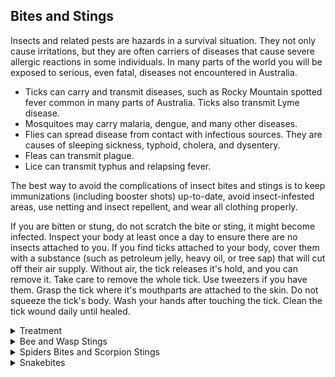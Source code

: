 ## Bites and Stings

Insects and related pests are hazards in a survival situation. They not only cause irritations, but they are often carriers of diseases that cause severe allergic reactions in some individuals. In many parts of the world you will be exposed to serious, even fatal, diseases not encountered in Australia.

* Ticks can carry and transmit diseases, such as Rocky Mountain spotted fever common in many parts of Australia. Ticks also transmit Lyme disease.
* Mosquitoes may carry malaria, dengue, and many other diseases.
* Flies can spread disease from contact with infectious sources. They are causes of sleeping sickness, typhoid, cholera, and dysentery.
* Fleas can transmit plague.
* Lice can transmit typhus and relapsing fever.

The best way to avoid the complications of insect bites and stings is to keep immunizations (including booster shots) up-to-date, avoid insect-infested areas, use netting and insect repellent, and wear all clothing properly.

If you are bitten or stung, do not scratch the bite or sting, it might become infected. Inspect your body at least once a day to ensure there are no insects attached to you. If you find ticks attached to your body, cover them with a substance (such as petroleum jelly, heavy oil, or tree sap) that will cut off their air supply. Without air, the tick releases it's hold, and you can remove it. Take care to remove the whole tick. Use tweezers if you have them. Grasp the tick where it's mouthparts are attached to the skin. Do not squeeze the tick's body. Wash your hands after touching the tick. Clean the tick wound daily until healed.

<details>
    <summary>Treatment</summary>
    It is impossible to list the treatment of all the different types of bites and stings. However, you can generally treat bites and stings as follows:
    <ul>
        <li>If antibiotics are available for your use, become familiar with them before deployment and use them.</li>
        <li>Predeployment immunizations can prevent most of the common diseases carried by mosquitoes and some carried by flies.</li>
        <li>The common fly-borne diseases are usually treatable with penicillins or erythromycin.</li>
        <li>Most tick, flea, louse, and mite-borne diseases are treatable with tetracycline.</li>
        <li>Most antibiotics come in 250 milligram (mg) or 500 mg tablets. If you cannot remember the exact dose rate to treat a disease, 2 tablets, 4 times a day, for 10 to 14 days will usually kill any bacteria. (80 to 112 tablets total.)</li>
    </ul>
</details>

<details>
    <summary>Bee and Wasp Stings</summary>
    If stung by a bee, immediately remove the stinger and venom sac, if attached, by scraping with a fingernail or a knife blade. Do not squeeze or grasp the stinger or venom sac, as squeezing will force more venom into the wound. Wash the sting site thoroughly with soap and water to lessen the chance of a secondary infection.
    <p>If you know or suspect that you are allergic to insect stings, always carry an insect sting kit with you.</p>
    <p>Relieve the itching and discomfort caused by insect bites by applying:</p>
    <ul>
        <li>Cold compresses.</li>
        <li>A cooling paste of mud and ashes.</li>
        <li>Sap from dandelions.</li>
        <li>Coconut meat.</li>
        <li>Crushed cloves of garlic.</li>
        <li>Onion.</li>
    </ul>
</details>

<details>
    <summary>Spiders Bites and Scorpion Stings</summary>
    The black widow spider is identified by a red hourglass on it's abdomen. Only the female bites, and it has a neurotoxic venom. The initial pain is not severe, but severe local pain rapidly develops. The pain gradually spreads over the entire body and settles in the abdomen and legs. Abdominal cramps and progressive nausea, vomiting, and a rash may occur. Weakness, tremors, sweating, and salivation may occur. Anaphylactic reactions can occur. Symptoms may worsen for the next three days and then begin to subside for the next week. Treat for shock. Be ready to perform CPR. Clean and dress the bite area to reduce the risk of infection. An antivenom is available.
    <p>The funnel web spider is a large brown or gray spider found in Australia. The symptoms and the treatment for its bite are identical to the black widow spider.</p>
    <p>The brown house spider or brown recluse spider is a small, light brown spider identified by a dark brown violin on its back. There is no pain, or so little pain, that usually a victim is not aware of the bite. Within a few hours a painful red area with a mottled cyanotic center appears. Necrosis does not occur in all bites, but usually in 3 to 4 days, a star-shaped, firm area of deep purple discoloration appears at the bite site. The area turns dark and mummified in a week or two. The margins separate and the scab falls off, leaving an open ulcer. Secondary infection and regional swollen lymph glands usually become visible at this stage. The outstanding characteristic of the brown recluse bite is an ulcer that does not heal but persists for weeks or months. In addition to the ulcer, there is often a systemic reaction that is serious and may lead to death. Reactions (fever, chills, joint pain, vomiting, and a generalized rash) occur chiefly in children or debilitated persons.</p>
    <p>Scorpions are all poisonous. There are two different reactions, depending on the species:</p>
    <ul>
        <li>Severe local reaction only, with pain and swelling around the area of the sting. Possible prickly sensation around the mouth and a thick-feeling tongue.</li>
        <li>Severe systemic reaction, with little or no visible local reaction. Local pain may be present. Systemic reaction includes respiratory difficulties, thick-feeling tongue, body spasms, drooling, gastric distention, double vision, blindness, involuntary rapid movement of the eyeballs, involuntary urination and defecation, and heart failure. Death is rare, occurring mainly in children and adults with high blood pressure or illnesses.</li>
    </ul>
    Treat scorpion stings as you would a black widow bite.
</details>

<details>
    <summary>Snakebites</summary>
    The chance of a snakebite in a survival situation is rather small, if you are familiar with the various types of snakes and their habitats. However, it could happen and you should know how to treat a snakebite. Deaths from snakebites are rare. More than half of snakebite victims have little or no poisoning, and only about one-quarter develop serious systemic poisoning. However, the chance of a snakebite in a survival situation can affect morale, and failure to take preventive measures or failure to treat a snakebite properly can result in needless tragedy.
    <p>The primary concern in the treatment of snakebite is to limit the amount of eventual tissue destruction around the bite area.</p>
    <p>A bite wound, regardless of the type of animal that inflicted it, can become infected from bacteria in the animal's mouth. With nonpoisonous as well as poisonous snakebites, this local infection is responsible for a large part of the residual damage that results.</p>
    <p>Snake venoms not only contain poisons that attack the victim's central nervous system (neurotoxins) and blood circulation (hemotoxins), but also digestive enzymes (cytotoxins) to aid in digesting their prey. These poisons can cause a very large area of tissue death, leaving a large open wound. This condition could lead to the need for eventual amputation if not treated.</p>
    <p>Shock and panic in a person bitten by a snake can also affect the person's recovery. Excitement, hysteria, and panic can speed up the circulation, causing the body to absorb the toxin quickly. Signs of shock occur within the first 30 minutes after the bite.</p>
    <p>Before you start treating a snakebite, determine whether the snake was poisonous or nonpoisonous. Bites from a nonpoisonous snake will show rows of teeth. Bites from a poisonous snake may have rows of teeth showing, but will have one or more distinctive puncture marks caused by fang penetration. Symptoms of a poisonous bite may be spontaneous bleeding from the nose and anus, blood in the urine, pain at the site of the bite, and swelling at the site of the bite within a few minutes or up to 2 hours later.</p>
    <p>Breathing difficulty, paralysis, weakness, twitching, and numbness are also signs of neurotoxic venoms. These signs usually appear 1.5 to 2 hours after the bite.</p>
    <p>If you determine that a poisonous snake bit an individual, take the following steps:</p>
    <ul>
        <li>Reassure the victim and keep him still.</li>
        <li>Set up for shock and force fluids or give by intravenous (IV) means.</li>
        <li>Remove watches, rings, bracelets, or other constricting items.</li>
        <li>Clean the bite area.</li>
        <li>Maintain an airway (especially if bitten near the face or neck) and be prepared to administer mouth-to-mouth resuscitation or CPR.</li>
        <li>Use a constricting band between the wound and the heart.</li>
        <li>Immobilize the site.</li>
        <li>Remove the poison as soon as possible by using a mechanical suction device. Do not squeeze the site of the bite.</li>
    </ul>
    <p>You should also remember four very important guidelines during the treatment of snakebites. <b>Do not:</b></p>
    <ul>
        <li>Give the victim alcoholic beverages or tobacco products. Never give atropine! - Give morphine or other central nervous system (CNS) depressors.</li>
        <li>Make any deep cuts at the bite site. Cutting opens capillaries that in turn open a direct route into the blood stream for venom and infection.</li>
    </ul>
    <p><b>NOTE: </b>If medical treatment is over 1 hour away, make an incision (no longer than 6 millimeters [1/4 inch] and no deeper than 3 millimeters [1/8 inch]) over each puncture, cutting just deep enough to enlarge the fang opening, but only through the first or second layer of skin. Place a suction cup over the bite so that you have a good vacuum seal. Suction the bite site 3 to 4 times. Suction for a <b>MINIMUM of 30 MINUTES</b>. Use mouth suction <b>only</b> as a last resort and <b>only</b> if you do not have open sores in your mouth. Spit the envenomed blood out and rinse your mouth with water. This method will draw out 25 to 30 percent of the venom.</p>
    <ul>
        <li>Don't put your hands on your face or rub your eyes, as venom may be on your hands. Venom may cause blindness.</li>
        <li>Break open the large blisters that form around the bite site.</li>
    </ul>
    <p>After caring for the victim as described above, take the following actions to minimize local effects:</p>
    <ul>
        <li>If infection appears, keep the wound open and clean.</li>
        <li>Use heat after 24 to 48 hours to help prevent the spread of local infection. Heat also helps to draw out an infection.
            Keep the wound covered with a dry, sterile dressing.</li>
        <li>Have the victim drink large amounts of fluids until the infection is gone.</li>
    </ul>
</details>
